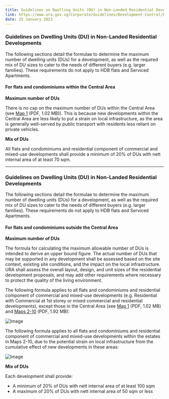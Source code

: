 ```yaml
---
title: Guidelines on Dwelling Units (DU) in Non-Landed Residential Developments
link: https://www.ura.gov.sg/Corporate/Guidelines/Development-Control/Residential/Flats-Condominiums/Maximum-Number-DU
date: 25 January 2023
---
```


### Guidelines on Dwelling Units (DU) in Non-Landed Residential Developments

The following sections detail the formulae to determine the maximum number of dwelling units (DUs) for a development, as well as the required mix of DU sizes to cater to the needs of different buyers (e.g. larger families). These requirements do not apply to HDB flats and Serviced Apartments.

#### For flats and condominiums within the Central Area

**Maximum number of DUs**

There is no cap on the maximum number of DUs within the Central Area (see [Map 1](https://www.ura.gov.sg/-/media/Corporate/Guidelines/Development-control/Flats-Condominiums/Central_Area_Map_1.pdf) (PDF, 1.02 MB)). This is because new developments within the Central Area are less likely to put a strain on local infrastructure, as the area is generally well-served by public transport with residents less reliant on private vehicles.

**Mix of DUs**

All flats and condominiums and residential component of commercial and mixed-use developments shall provide a minimum of 20% of DUs with nett internal area of at least 70 sqm.

---

### Guidelines on Dwelling Units (DU) in Non-Landed Residential Developments

The following sections detail the formulae to determine the maximum number of dwelling units (DUs) for a development, as well as the required mix of DU sizes to cater to the needs of different buyers (e.g. larger families). These requirements do not apply to HDB flats and Serviced Apartments.

#### For flats and condominiums outside the Central Area

**Maximum number of DUs**

The formula for calculating the maximum allowable number of DUs is intended to derive an upper bound figure. The actual number of DUs that may be supported in any development shall be assessed based on the site context, existing site conditions, and the impact on the local infrastructure. URA shall assess the overall layout, design, and unit sizes of the residential development proposals, and may add other requirements where necessary to protect the quality of the living environment.

The following formula applies to all flats and condominiums and residential component of commercial and mixed-use developments (e.g. Residential with Commercial at 1st storey or mixed commercial and residential developments), except those in the Central Area (see [Map 1](https://www.ura.gov.sg/-/media/Corporate/Guidelines/Development-control/Flats-Condominiums/Central_Area_Map_1.pdf) (PDF, 1.02 MB) and [Maps 2-10](https://www.ura.gov.sg/-/media/Corporate/Guidelines/Development-control/Flats-Condominiums/Central_Area_Map_2.pdf) (PDF, 1.92 MB):

![Image](https://www.ura.gov.sg/-/media/Corporate/Guidelines/Development-control/Flats-Condominiums/DU_Calculation_85sqm.png?h=100%25&w=100%25)

The following formula applies to all flats and condominiums and residential component of commercial and mixed-use developments within the estates in Maps 2-10, due to the potential strain on local infrastructure from the cumulative effect of new developments in these areas:

![Image](https://www.ura.gov.sg/-/media/Corporate/Guidelines/Development-control/Flats-Condominiums/DU_Calculation_100sqm.png?h=100%25&w=100%25)

**Mix of DUs**

Each development shall provide:
- A minimum of 20% of DUs with nett internal area of at least 100 sqm
- A maximum of 20% of DUs with nett internal area of 50 sqm or less


